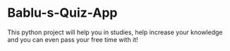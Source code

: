 # Bablu-s-Quiz-App
This python project will help you in studies, help increase your knowledge and you can even pass your free time with it!
